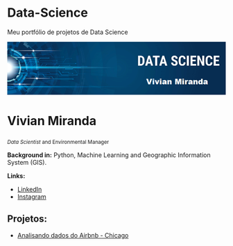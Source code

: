 # Data-Science 
Meu portfólio de projetos de Data Science


<p align="center">
  <img src="https://github.com/vivianmiranda-py/Data-Science/blob/master/banner_pronto.png?raw=true" >
</p>

# Vivian Miranda
<sub>*Data Scientist* and Environmental Manager</sub>


**Background in:** Python, Machine Learning and Geographic Information System (GIS).

**Links:**

* [LinkedIn](https://www.linkedin.com/in/vivian-miranda-9821571a6/)
* [Instagram](https://www.instagram.com/viv.ian_miranda/?hl=pt-br)


## Projetos:
* [Analisando dados do Airbnb - Chicago](https://github.com/vivianmiranda-py/Data-Science/blob/master/Analisando_Dados_Airbnb_chicago%20(1).ipynb)


